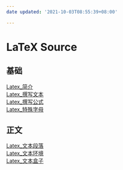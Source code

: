 ```yaml
---
date updated: '2021-10-03T08:55:39+08:00'

---
```


# LaTeX Source

## 基础

[Latex_简介](Latex_简介.md)\
[Latex_撰写文本](Latex_撰写文本.md)\
[Latex_撰写公式](Latex_撰写公式.md)\
[Latex_特殊字母](Latex_特殊字母.md)

## 正文

[Latex_文本段落](Latex_文本段落.md)\
[Latex_文本环境](Latex_文本环境.md)\
[Latex_文本盒子](Latex_文本盒子.md)
